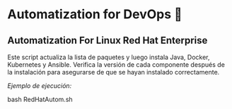 # Automatization for DevOps 🔧

## Automatization For Linux Red Hat Enterprise

Este script actualiza la lista de paquetes y luego instala Java, Docker, Kubernetes y Ansible. 
Verifica la versión de cada componente después de la instalación para asegurarse de que se hayan instalado correctamente.

_Ejemplo de ejecución:_

bash RedHatAutom.sh
